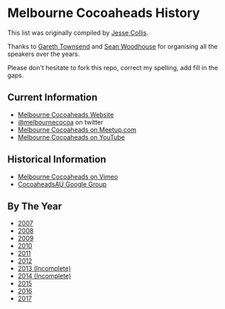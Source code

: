 # Melbourne Cocoaheads History

This list was originally compiled by [Jesse Collis](https://twitter.com/sirjec).

Thanks to [Gareth Townsend](http://www.garethtownsend.info) and [Sean Woodhouse](http://ittybittyapps.com) for organising all the speakers over the years.

Please don't hesitate to fork this repo, correct my spelling, add fill in the gaps.

## Current Information

- [Melbourne Cocoaheads Website](https://melbournecocoaheads.com)
- [@melbournecocoa](https://twitter.com/melbournecocoa) on twitter
- [Melbourne Cocoaheads on Meetup.com](https://www.meetup.com/Melbourne-CocoaHeads/)
- [Melbourne Cocoaheads on YouTube](https://www.youtube.com/channel/UCpTDVzUkk9ieAyVyUi28bWw)

## Historical Information

- [Melbourne Cocoaheads on Vimeo](https://vimeo.com/channels/melbournecocoaheads)
- [CocoaheadsAU Google Group](https://groups.google.com/forum/#!forum/cocoaheadsau)

## By The Year

- [2007](2007.mdown)
- [2008](2008.mdown)
- [2009](2009.mdown)
- [2010](2010.mdown)
- [2011](2011.mdown)
- [2012](2012.mdown)
- [2013 (Incomplete)](2013.mdown)
- [2014 (Incomplete)](2014.mdown)
- [2015](2015.mdown)
- [2016](2016.mdown)
- [2017](2017.mdown)
